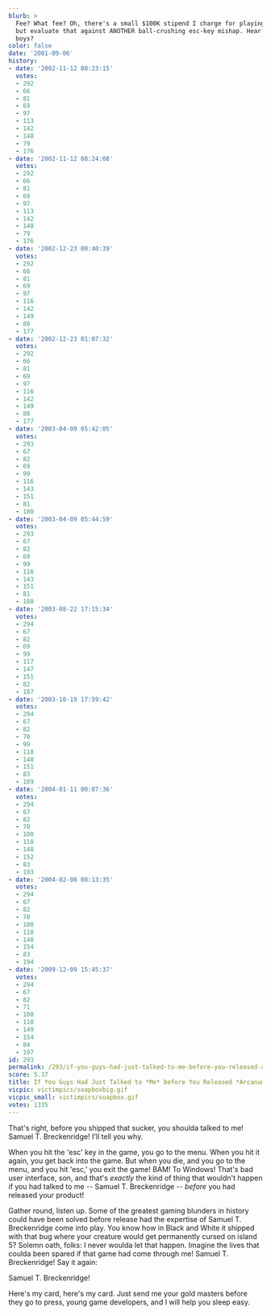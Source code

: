 ```yaml
---
blurb: >
  Fee? What fee? Oh, there's a small $100K stipend I charge for playing your games,
  but evaluate that against ANOTHER ball-crushing esc-key mishap. Hear what I'm saying,
  boys?
color: false
date: '2001-09-06'
history:
- date: '2002-11-12 08:23:15'
  votes:
  - 292
  - 66
  - 81
  - 69
  - 97
  - 113
  - 142
  - 148
  - 79
  - 176
- date: '2002-11-12 08:24:08'
  votes:
  - 292
  - 66
  - 81
  - 69
  - 97
  - 113
  - 142
  - 148
  - 79
  - 176
- date: '2002-12-23 00:40:39'
  votes:
  - 292
  - 66
  - 81
  - 69
  - 97
  - 116
  - 142
  - 149
  - 80
  - 177
- date: '2002-12-23 01:07:32'
  votes:
  - 292
  - 66
  - 81
  - 69
  - 97
  - 116
  - 142
  - 149
  - 80
  - 177
- date: '2003-04-09 05:42:05'
  votes:
  - 293
  - 67
  - 82
  - 69
  - 99
  - 116
  - 143
  - 151
  - 81
  - 180
- date: '2003-04-09 05:44:59'
  votes:
  - 293
  - 67
  - 82
  - 69
  - 99
  - 116
  - 143
  - 151
  - 81
  - 180
- date: '2003-08-22 17:15:34'
  votes:
  - 294
  - 67
  - 82
  - 69
  - 99
  - 117
  - 147
  - 151
  - 82
  - 187
- date: '2003-10-19 17:59:42'
  votes:
  - 294
  - 67
  - 82
  - 70
  - 99
  - 118
  - 148
  - 151
  - 83
  - 189
- date: '2004-01-11 00:07:36'
  votes:
  - 294
  - 67
  - 82
  - 70
  - 100
  - 118
  - 148
  - 152
  - 83
  - 193
- date: '2004-02-08 08:13:35'
  votes:
  - 294
  - 67
  - 82
  - 70
  - 100
  - 118
  - 148
  - 154
  - 83
  - 194
- date: '2009-12-09 15:45:37'
  votes:
  - 294
  - 67
  - 82
  - 71
  - 100
  - 118
  - 149
  - 154
  - 84
  - 197
id: 293
permalink: /293/if-you-guys-had-just-talked-to-me-before-you-released-arcanum/
score: 5.37
title: If You Guys Had Just Talked to *Me* before You Released *Arcanum*...
vicpic: victimpics/soapboxbig.gif
vicpic_small: victimpics/soapbox.gif
votes: 1335
---
```


That's right, before you shipped that sucker, you shoulda talked to me!
Samuel T. Breckenridge! I'll tell you why.

When you hit the 'esc' key in the game, you go to the menu. When you hit
it again, you get back into the game. But when you die, and you go to
the menu, and you hit 'esc,' you exit the game! BAM! To Windows! That's
bad user interface, son, and that's *exactly* the kind of thing that
wouldn't happen if you had talked to me -- Samuel T. Breckenridge --
*before* you had released your product!

Gather round, listen up. Some of the greatest gaming blunders in history
could have been solved before release had the expertise of Samuel T.
Breckenridge come into play. You know how in Black and White it shipped
with that bug where your creature would get permanently cursed on island
5? Solemn oath, folks: I never woulda let that happen. Imagine the lives
that coulda been spared if that game had come through me! Samuel T.
Breckenridge! Say it again:

Samuel T. Breckenridge!

Here's my card, here's my card. Just send me your gold masters before
they go to press, young game developers, and I will help you sleep easy.